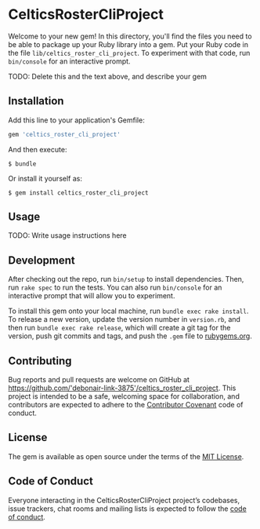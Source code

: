 # CelticsRosterCliProject

Welcome to your new gem! In this directory, you'll find the files you need to be able to package up your Ruby library into a gem. Put your Ruby code in the file `lib/celtics_roster_cli_project`. To experiment with that code, run `bin/console` for an interactive prompt.

TODO: Delete this and the text above, and describe your gem

## Installation

Add this line to your application's Gemfile:

```ruby
gem 'celtics_roster_cli_project'
```

And then execute:

    $ bundle

Or install it yourself as:

    $ gem install celtics_roster_cli_project

## Usage

TODO: Write usage instructions here

## Development

After checking out the repo, run `bin/setup` to install dependencies. Then, run `rake spec` to run the tests. You can also run `bin/console` for an interactive prompt that will allow you to experiment.

To install this gem onto your local machine, run `bundle exec rake install`. To release a new version, update the version number in `version.rb`, and then run `bundle exec rake release`, which will create a git tag for the version, push git commits and tags, and push the `.gem` file to [rubygems.org](https://rubygems.org).

## Contributing

Bug reports and pull requests are welcome on GitHub at https://github.com/'debonair-link-3875'/celtics_roster_cli_project. This project is intended to be a safe, welcoming space for collaboration, and contributors are expected to adhere to the [Contributor Covenant](http://contributor-covenant.org) code of conduct.

## License

The gem is available as open source under the terms of the [MIT License](https://opensource.org/licenses/MIT).

## Code of Conduct

Everyone interacting in the CelticsRosterCliProject project’s codebases, issue trackers, chat rooms and mailing lists is expected to follow the [code of conduct](https://github.com/'debonair-link-3875'/celtics_roster_cli_project/blob/master/CODE_OF_CONDUCT.md).
